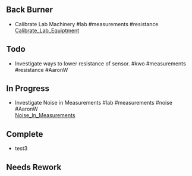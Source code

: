 ## Back Burner
- Calibrate Lab Machinery #lab #measurements #resistance  
  [Calibrate_Lab_Equiptment](/Calibrate_Lab_Equiptment.md)

## Todo
- Investigate ways to lower resistance of sensor. #kwo #measurements #resistance #AaronW  

## In Progress
- Investigate Noise in Measurements #lab #measurements #noise #AaronW  
  [Noise_In_Measurements](/Noise_In_Measurements.md)

## Complete
- test3  

## Needs Rework